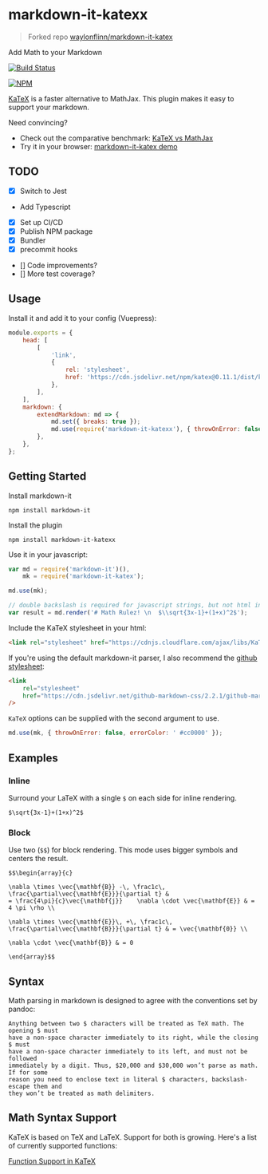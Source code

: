 # markdown-it-katexx

> Forked repo [waylonflinn/markdown-it-katex](https://github.com/waylonflinn/markdown-it-katex)

Add Math to your Markdown

[![Build Status](https://travis-ci.com/Puritanic/markdown-it-katex.svg?branch=master)](https://travis-ci.com/Puritanic/markdown-it-katex)

[![NPM](https://nodei.co/npm/markdown-it-katexx.png)](https://npmjs.org/package/markdown-it-katexx)

[KaTeX](https://github.com/Khan/KaTeX) is a faster alternative to MathJax. This plugin makes it easy to support your markdown.

Need convincing?

-   Check out the comparative benchmark: [KaTeX vs MathJax](https://jsperf.com/katex-vs-mathjax/42)
-   Try it in your browser: [markdown-it-katex demo](http://waylonflinn.github.io/markdown-it-katex/)

## TODO

-   [x] Switch to Jest
-   Add Typescript
-   [x] Set up CI/CD
-   [x] Publish NPM package
-   [x] Bundler
-   [x] precommit hooks
-   [] Code improvements?
-   [] More test coverage?

## Usage

Install it and add it to your config (Vuepress):

```js
module.exports = {
	head: [
		[
			'link',
			{
				rel: 'stylesheet',
				href: 'https://cdn.jsdelivr.net/npm/katex@0.11.1/dist/katex.min.css',
			},
		],
	],
	markdown: {
		extendMarkdown: md => {
			md.set({ breaks: true });
			md.use(require('markdown-it-katexx'), { throwOnError: false, errorColor: ' #cc0000' });
		},
	},
};
```

## Getting Started

Install markdown-it

```
npm install markdown-it
```

Install the plugin

```
npm install markdown-it-katexx
```

Use it in your javascript:

```javascript
var md = require('markdown-it')(),
	mk = require('markdown-it-katex');

md.use(mk);

// double backslash is required for javascript strings, but not html input
var result = md.render('# Math Rulez! \n  $\\sqrt{3x-1}+(1+x)^2$');
```

Include the KaTeX stylesheet in your html:

```html
<link rel="stylesheet" href="https://cdnjs.cloudflare.com/ajax/libs/KaTeX/0.5.1/katex.min.css" />
```

If you're using the default markdown-it parser, I also recommend the [github stylesheet](https://github.com/sindresorhus/github-markdown-css):

```html
<link
	rel="stylesheet"
	href="https://cdn.jsdelivr.net/github-markdown-css/2.2.1/github-markdown.css"
/>
```

`KaTeX` options can be supplied with the second argument to use.

```javascript
md.use(mk, { throwOnError: false, errorColor: ' #cc0000' });
```

## Examples

### Inline

Surround your LaTeX with a single `$` on each side for inline rendering.

```
$\sqrt{3x-1}+(1+x)^2$
```

### Block

Use two (`$$`) for block rendering. This mode uses bigger symbols and centers the result.

```
$$\begin{array}{c}

\nabla \times \vec{\mathbf{B}} -\, \frac1c\, \frac{\partial\vec{\mathbf{E}}}{\partial t} &
= \frac{4\pi}{c}\vec{\mathbf{j}}    \nabla \cdot \vec{\mathbf{E}} & = 4 \pi \rho \\

\nabla \times \vec{\mathbf{E}}\, +\, \frac1c\, \frac{\partial\vec{\mathbf{B}}}{\partial t} & = \vec{\mathbf{0}} \\

\nabla \cdot \vec{\mathbf{B}} & = 0

\end{array}$$
```

## Syntax

Math parsing in markdown is designed to agree with the conventions set by pandoc:

    Anything between two $ characters will be treated as TeX math. The opening $ must
    have a non-space character immediately to its right, while the closing $ must
    have a non-space character immediately to its left, and must not be followed
    immediately by a digit. Thus, $20,000 and $30,000 won’t parse as math. If for some
    reason you need to enclose text in literal $ characters, backslash-escape them and
    they won’t be treated as math delimiters.

## Math Syntax Support

KaTeX is based on TeX and LaTeX. Support for both is growing. Here's a list of currently supported functions:

[Function Support in KaTeX](https://github.com/Khan/KaTeX/wiki/Function-Support-in-KaTeX)
